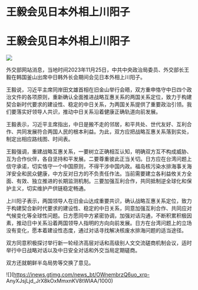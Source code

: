 # 王毅会见日本外相上川阳子

# 王毅会见日本外相上川阳子

![](https://inews.gtimg.com/news_bt/OV8yVMOZyZh5KXbgkSzx4beE6RpJwZRSwMy1pD4WS0WwQAA/1000)

外交部网站消息，当地时间2023年11月25日，中共中央政治局委员、外交部长王毅在韩国釜山出席中日韩外长会期间会见日本外相上川阳子。

王毅说，习近平主席同岸田文雄首相在旧金山举行会晤，双方重申恪守中日四个政治文件的各项原则，重新确认全面推进战略互惠关系的两国关系定位，致力于构建契合新时代要求的建设性、稳定的中日关系，为两国关系提供了重要政治引领。我们要落实好领导人共识，推动中日关系沿着健康正确轨道向前发展。

王毅表示，习近平主席指出，中日是搬不走的邻居，和平共处、世代友好、互利合作、共同发展符合两国人民的根本利益。为此，双方应把战略互惠关系落到实处，制定出相应路线图、时间表。

王毅强调，重建战略互惠关系，一要树立正确相互认知，明确双方互不构成威胁、互为合作伙伴，各自坚持和平发展。二要尊重彼此正当关切。日方应在台湾问题上信守承诺，切实恪守一个中国原则，不得干涉中国内政。福岛核污染水排海事关海洋安全和民众健康，中方反对日方的不负责任作法。当前需要建立各利益攸关方全面、有效、独立推进的长期监测机制。三要加强互利合作，共同抵制逆全球化和保护主义，切实维护产供链稳定畅通。

上川阳子表示，两国领导人在旧金山达成重要共识，确认战略互惠关系定位，致力于构建契合新时代要求的建设性、稳定的中日关系，同意加强互利合作、共同应对气候变化等全球性问题。日方愿同中方紧密协调，加强对话沟通，不断积累积极因素，推动日中关系沿着两国领导人指明的方向向前发展。日方在台湾问题上的立场没有变化，愿本着建设性态度，通过对话寻找解决核废水排海问题的适当途径。

双方同意积极探讨举行新一轮经济高层对话和高级别人文交流磋商机制会议，适时举行中日战略对话以及中日安全对话和外交当局定期磋商。

双方还就朝鲜半岛局势等交换了意见。

![](https://inews.gtimg.com/news_bt/OWnembrzQ6uo_xrp-
AnyXJsjLjd_JrX8kOxMmxnKV8tWIAA/1000)

